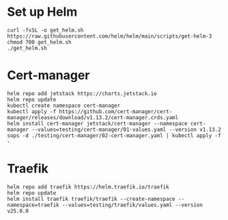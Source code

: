 # Set up Helm
    curl -fsSL -o get_helm.sh https://raw.githubusercontent.com/helm/helm/main/scripts/get-helm-3
    chmod 700 get_helm.sh
    ./get_helm.sh

# Cert-manager
    helm repo add jetstack https://charts.jetstack.io
    helm repo update
    kubectl create namespace cert-manager
    kubectl apply -f https://github.com/cert-manager/cert-manager/releases/download/v1.13.2/cert-manager.crds.yaml
    helm install cert-manager jetstack/cert-manager --namespace cert-manager --values=testing/cert-manager/01-values.yaml --version v1.13.2
    sops -d ./testing/cert-manager/02-cert-manager.yaml | kubectl apply -f -

# Traefik
    helm repo add traefik https://helm.traefik.io/traefik
    helm repo update
    helm install traefik traefik/traefik --create-namespace --namespace=traefik --values=testing/traefik/values.yaml --version v25.0.0
